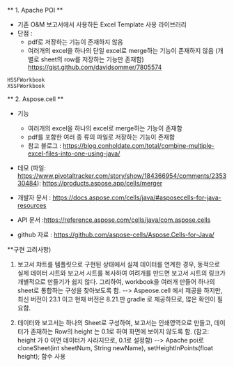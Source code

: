 ** 1. Apache POI **
-  기존 O&M 보고서에서 사용하돈 Excel Template 사용 라이브러리
- 단점 :
  - pdf로 저장하는 기능이 존재하지 않음
  - 여러개의 excel을 하나의 단일 excel로 merge하는 기능이 존재하지 않음 (개별로 sheet의 row를 저장하는 기능만 존재함)
   https://gist.github.com/davidsommer/7805574
```
HSSFWorkbook
XSSFWorkbook
```

** 2. Aspose.cell  **
- 기능
  - 여러개의 excel을 하나의 excel로 merge하는 기능이 존재함
  - pdf를 포함한 여러 종 류의 파일로 저장하는 기능이 존재함
  - 참고 블로그 : https://blog.conholdate.com/total/combine-multiple-excel-files-into-one-using-java/

- 데모 (파일: https://www.pivotaltracker.com/story/show/184366954/comments/235330484): https://products.aspose.app/cells/merger  
- 개발자 문서 : https://docs.aspose.com/cells/java/#asposecells-for-java-resources
- API 문서 :https://reference.aspose.com/cells/java/com.aspose.cells
- github 자료 : https://github.com/aspose-cells/Aspose.Cells-for-Java/



**구현 고려사항) 
 1. 보고서 챠트를 템플릿으로 구현된 상태에서 실제 데이터를 연계한 경우, 동적으로 실제 데이터 시트와 보고서 시트를 복사하여 여려개를 만드면
보고서 시트의 링크가 개별적으로 만들기가 쉽지 않다. 그리하여, workbook을 여러개 만들어 하나의 sheet로 통합하는 구성을 찾아보도록 함.
--> Aspeose.cell 에서 제공을 하지만, 최신 버전이 23.1 이고 현재 버전은 8.21.만 gradle 로 제공하므로, 많은 확인이 필요함.

2. 데이터와 보고서는 하나의 Sheet로 구성하여,  보고서는 인쇄영역으로 만들고, 데이터가 존재하는 Row의 height 는 0.1로 하여 화면에 보이지 않도록 함. (참고: height 가 0 이면 데이터가 사라지므로, 0.1로 설정함)
 -->  Apache poi로 cloneSheet(int sheetNum, String newName),  setHeightInPoints(float height); 함수 사용  
